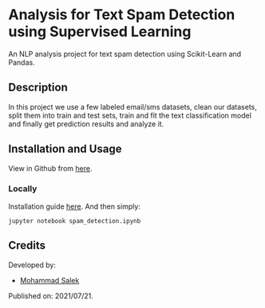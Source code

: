 # Analysis for Text Spam Detection using Supervised Learning

An NLP analysis project for text spam detection using Scikit-Learn and Pandas.


## Description

In this project we use a few labeled email/sms datasets, clean our datasets, split them into train and test sets, train and fit the text classification model and finally get prediction results and analyze it.

## Installation and Usage

View in Github from [here](spam_detection.ipynb).

### Locally

Installation guide [here](install/README.md). And then simply:

    jupyter notebook spam_detection.ipynb

## Credits

Developed by:

- [Mohammad Salek](mailto:salek.mohmd@gmail.com)

Published on: 2021/07/21.